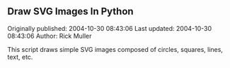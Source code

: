 ## Draw SVG Images In Python

Originally published: 2004-10-30 08:43:06
Last updated: 2004-10-30 08:43:06
Author: Rick Muller

This script draws simple SVG images composed of circles, squares, lines, text, etc.